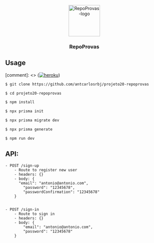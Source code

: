 <p align="center">
  <a href="https://github.com/antcarlosrbj/projeto20-repoprovas">
    <img src="https://notion-emojis.s3-us-west-2.amazonaws.com/prod/svg-twitter/1f5c3-fe0f.svg" alt="RepoProvas-logo" width="100" height="100">
  </a>

  <h3 align="center">
    RepoProvas
  </h3>
</p>

## Usage

[comment]: <> ([![heroku](https://img.shields.io/badge/heroku-000?style=for-the-badge)](https://projeto20-repoprovas-antcrbj.herokuapp.com))

```bash
$ git clone https://github.com/antcarlosrbj/projeto20-repoprovas

$ cd projeto20-repoprovas

$ npm install

$ npx prisma init

$ npx prisma migrate dev

$ npx prisma generate

$ npm run dev
```

## API:

```
- POST /sign-up
    - Route to register new user
    - headers: {}
    - body: {
      "email": "antonio@antonio.com",
    	"password": "12345678",
    	"passwordConfirmation": "12345678"
    }


- POST /sign-in
    - Route to sign in
    - headers: {}
    - body: {
        "email": "antonio@antonio.com",
        "password": "12345678"
    }

```
